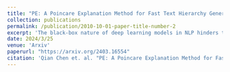 ```yaml
---
title: "PE: A Poincare Explanation Method for Fast Text Hierarchy Generation"
collection: publications
permalink: /publication/2010-10-01-paper-title-number-2
excerpt: 'The black-box nature of deep learning models in NLP hinders their widespread application. The research focus has shifted to Hierarchical Attribution (HA) for its ability to model feature interactions. Recent works model non-contiguous combinations with a time-costly greedy search in Eculidean spaces, neglecting underlying linguistic information in feature representations. In this work, we introduce a novel method, namely Poincar\'e Explanation (PE), for modeling feature interactions using hyperbolic spaces in an  time complexity. Inspired by Poincar\'e model, we propose a framework to project the embeddings into hyperbolic spaces, which exhibit better inductive biases for syntax and semantic hierarchical structures. Eventually, we prove that the hierarchical clustering process in the projected space could be viewed as building a minimum spanning tree and propose a time efficient algorithm. Experimental results demonstrate the effectiveness of our approach.'
date: 2024/3/25
venue: 'Arxiv'
paperurl: "https://arxiv.org/2403.16554"
citation: 'Qian Chen et. al. "PE: A Poincare Explanation Method for Fast Text Hierarchy Generation" Arxiv'
---
```



